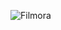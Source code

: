 ![Filmora](https://player.vimeo.com/video/379161011?autoplay=1&loop=1&color=50e3c2&title=0&byline=0&portrait=0)
